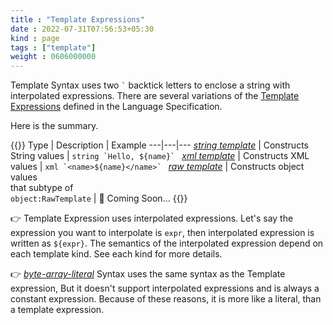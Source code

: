 ```yaml
---
title : "Template Expressions"
date : 2022-07-31T07:56:53+05:30
kind : page 
tags : ["template"]
weight : 0606000000
---
```


Template Syntax uses two `` ` `` backtick letters to enclose a string with interpolated expressions. There are several variations of the [Template Expressions](https://ballerina.io/spec/lang/2022R1/#section_6.6) defined in the Language Specification. 

<!--more-->

Here is the summary.

{{<md class="center-ele center-txt tip-data">}}
Type | Description | Example
---|---|---
[*string template*](/tags/string-template/) | Constructs String values | ``string `Hello, ${name}` ``
[*xml template*](#) | Constructs XML values | ``xml `<name>${name}</name>` ``
[*raw template*](#) | Constructs object values<br> that subtype of<br> `object:RawTemplate` | 🚧 Coming Soon...
{{</md>}}

👉 Template Expression uses interpolated expressions. Let's say the expression you want to interpolate is `expr`, then interpolated expression is written as `${expr}`. The semantics of the interpolated expression depend on each template kind. See each kind for more details. 

👉 [*byte-array-literal*](/tags/byte-array-literal/) Syntax uses the same syntax as the Template expression, But it doesn't support interpolated expressions and is always a constant expression. Because of these reasons, it is more like a literal, than a template expression.   
<br/>
